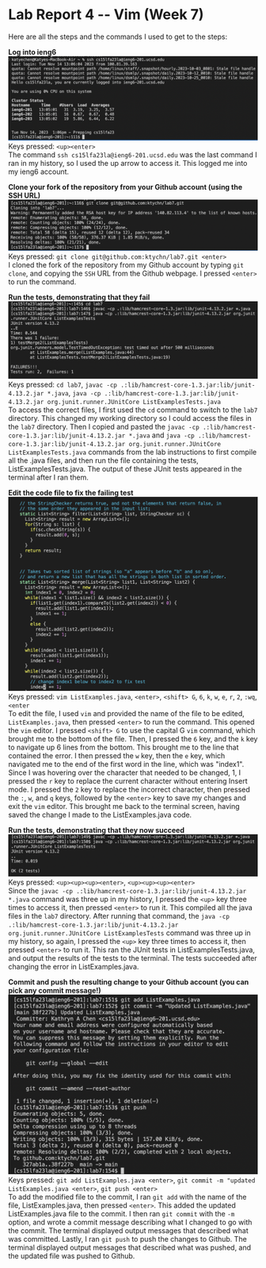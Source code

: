 # Lab Report 4 -- Vim (Week 7)  

Here are all the steps and the commands I used to get to the steps:  

**Log into ieng6** 
![Image](login.png)  
Keys pressed: `<up><enter>`  
The command `ssh cs15lfa23la@ieng6-201.ucsd.edu` was the last command I ran in my history, so I used the up arrow to access it. This logged me into my ieng6 account.   

**Clone your fork of the repository from your Github account (using the SSH URL)**  
![Image](clone.png)  
Keys pressed: `git clone git@github.com:ktychn/lab7.git <enter>`  
I cloned the fork of the repository from my Github account by typing `git clone`, and copying the `SSH` URL from the Github webpage. I pressed `<enter>` to run the command.   

**Run the tests, demonstrating that they fail**
![Image](testsFail.png)  
Keys pressed: `cd lab7`, `javac -cp .:lib/hamcrest-core-1.3.jar:lib/junit-4.13.2.jar *.java`, `java -cp .:lib/hamcrest-core-1.3.jar:lib/junit-4.13.2.jar org.junit.runner.JUnitCore ListExamplesTests.java`  
To access the correct files, I first used the `cd` command to switch to the `lab7` directory. This changed my working directory so I could access the files in the `lab7` directory. Then I copied and pasted the `javac -cp .:lib/hamcrest-core-1.3.jar:lib/junit-4.13.2.jar *.java` and `java -cp .:lib/hamcrest-core-1.3.jar:lib/junit-4.13.2.jar org.junit.runner.JUnitCore ListExamplesTests.java` commands from the lab instructions to first compile all the .java files, and then run the file containing the tests, ListExamplesTests.java. The output of these JUnit tests appeared in the terminal after I ran them.  


**Edit the code file to fix the failing test**
![Image](edit.png)  
Keys pressed: `vim ListExamples.java`, `<enter>`, `<shift> G`, `6`, `k`, `w`, `e`, `r`, `2`, `:wq`, `<enter`  
To edit the file, I used `vim` and provided the name of the file to be edited, `ListExamples.java`, then pressed `<enter>` to run the command. This opened the `vim` editor. I pressed `<shift> G` to use the capital G `vim` command, which brought me to the bottom of the file. Then, I pressed the `6` key, and the `k` key to navigate up 6 lines from the bottom. This brought me to the line that contained the error. I then pressed the `w` key, then the `e` key, which navigated me to the end of the first word in the line, which was "index1". Since I was hovering over the character that needed to be changed, 1, I pressed the `r` key to replace the current character without entering Insert mode. I pressed the `2` key to replace the incorrect character, then pressed the `:`, `w`, and `q` keys, followed by the `<enter>` key to save my changes and exit the `vim` editor. This brought me back to the terminal screen, having saved the change I made to the ListExamples.java code.  

**Run the tests, demonstrating that they now succeed**
![Image](testsPass.png)  
Keys pressed: `<up><up><up><enter>`, `<up><up><up><enter>`  
Since the `javac -cp .:lib/hamcrest-core-1.3.jar:lib/junit-4.13.2.jar *.java` command was three up in my history, I pressed the `<up>` key three times to access it, then pressed `<enter>` to run it. This compiled all the java files in the `lab7` directory. After running that command, the `java -cp .:lib/hamcrest-core-1.3.jar:lib/junit-4.13.2.jar org.junit.runner.JUnitCore ListExamplesTests` command was three up in my history, so again, I pressed the `<up>` key three times to access it, then pressed `<enter>` to run it. This ran the JUnit tests in ListExamplesTests.java, and output the results of the tests to the terminal. The tests succeeded after changing the error in ListExamples.java.  



**Commit and push the resulting change to your Github account (you can pick any commit message!)**
![Image](commit.png)  
Keys pressed: `git add ListExamples.java <enter>`, `git commit -m "updated ListExamples.java <enter>`, `git push <enter>`  
To add the modified file to the commit, I ran `git add` with the name of the file, ListExamples.java, then pressed `<enter>`. This added the updated ListExamples.java file to the commit. I then ran `git commit` with the `-m` option, and wrote a commit message describing what I changed to go with the commit. The terminal displayed output messages that described what was committed. Lastly, I ran `git push` to push the changes to Github. The terminal displayed output messages that described what was pushed, and the updated file was pushed to Github.  
